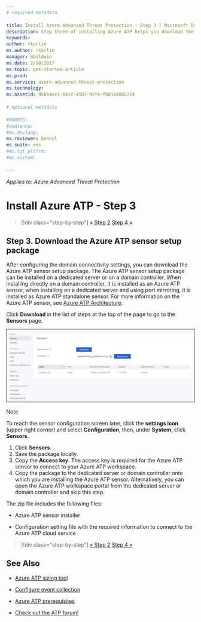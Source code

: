 ```yaml
---
# required metadata

title: Install Azure Advanced Threat Protection - Step 3 | Microsoft Docs
description: Step three of installing Azure ATP helps you download the Azure ATP Standalone Sensor setup package.
keywords:
author: rkarlin
ms.author: rkarlin
manager: mbaldwin
ms.date: 2/18/2017
ms.topic: get-started-article
ms.prod:
ms.service: azure-advanced-threat-protection
ms.technology:
ms.assetid: 95bb4ec1-841f-41b7-92fe-fbd144085724

# optional metadata

#ROBOTS:
#audience:
#ms.devlang:
ms.reviewer: bennyl
ms.suite: ems
#ms.tgt_pltfrm:
#ms.custom:

---
```


*Applies to: Azure Advanced Threat Protection*



# Install Azure ATP - Step 3

>[!div class="step-by-step"]
[« Step 2](install-atp-step2.md)
[Step 4 »](install-atp-step4.md)

## Step 3. Download the Azure ATP sensor setup package
After configuring the domain connectivity settings, you can download the Azure ATP sensor setup package. The Azure ATP sensor setup package can be installed on a dedicated server or on a domain controller. When installing directly on a domain controller, it is installed as an Azure ATP sensor, when installing on a dedicated server and using port mirroring, it is installed as Azure ATP standalone sensor. For more information on the Azure ATP sensor, see [Azure ATP Architecture](atp-architecture.md). 

Click **Download** in the list of steps at the top of the page to go to the **Sensors** page.

![Azure ATP sensor configuration settings](media/atp-sensor-config.png)

> [!NOTE] 
> To reach the sensor configuration screen later, click the **settings icon** (upper right corner) and select **Configuration**, then, under **System**, click **Sensors**.  

1.  Click **Sensors**.
2.  Save the package locally.
3. 	Copy the **Access key**. The access key is required for the Azure ATP sensor to connect to your Azure ATP workspace.
4.  Copy the package to the dedicated server or domain controller onto which you are installing the Azure ATP sensor. Alternatively, you can open the Azure ATP workspace portal from the dedicated server or domain controller and skip this step.

The zip file includes the following files:

-   Azure ATP sensor installer

-   Configuration setting file with the required information to connect to the Azure ATP cloud service


>[!div class="step-by-step"]
[« Step 2](install-atp-step2.md)
[Step 4 »](install-atp-step4.md)


## See Also

- [Azure ATP sizing tool](http://aka.ms/aatpsizingtool)

- [Configure event collection](configure-event-collection.md)

- [Azure ATP prerequisites](atp-prerequisites.md)

- [Check out the ATP forum!](https://aka.ms/azureatpcommunity)
